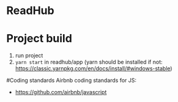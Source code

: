 # ReadHub

# Project build
1. run project
2. `yarn start` in readhub/app (yarn should be installed if not: https://classic.yarnpkg.com/en/docs/install/#windows-stable)

#Coding standards
Airbnb coding standards  for JS: 
* https://github.com/airbnb/javascript